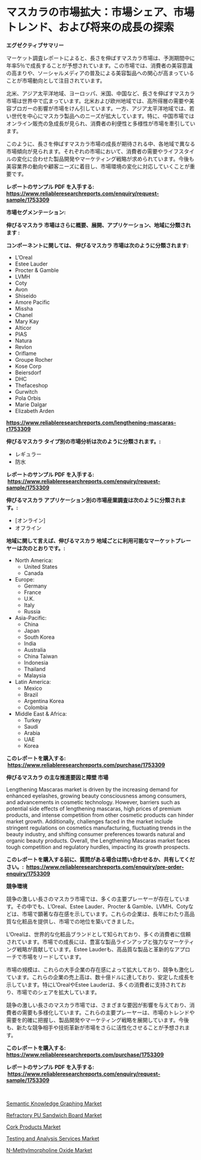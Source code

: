 <p><h1>マスカラの市場拡大：市場シェア、市場トレンド、および将来の成長の探索</h1></p><p><strong>エグゼクティブサマリー</strong></p>
<p><p>マーケット調査レポートによると、長さを伸ばすマスカラ市場は、予測期間中に年率5％で成長することが予想されています。この市場では、消費者の美容意識の高まりや、ソーシャルメディアの普及による美容製品への関心が高まっていることが市場動向として注目されています。</p><p>北米、アジア太平洋地域、ヨーロッパ、米国、中国など、長さを伸ばすマスカラ市場は世界中で広まっています。北米および欧州地域では、高所得層の需要や美容ブロガーの影響が市場をけん引しています。一方、アジア太平洋地域では、若い世代を中心にマスカラ製品へのニーズが拡大しています。特に、中国市場ではオンライン販売の急成長が見られ、消費者の利便性と多様性が市場を牽引しています。</p><p>このように、長さを伸ばすマスカラ市場の成長が期待される中、各地域で異なる市場傾向が見られます。それぞれの市場において、消費者の需要やライフスタイルの変化に合わせた製品開発やマーケティング戦略が求められています。今後も美容業界の動向や顧客ニーズに着目し、市場環境の変化に対応していくことが重要です。</p></p>
<p><strong>レポートのサンプル PDF を入手する: <a href="https://www.reliableresearchreports.com/enquiry/request-sample/1753309">https://www.reliableresearchreports.com/enquiry/request-sample/1753309</a></strong></p>
<p><strong>市場セグメンテーション:</strong></p>
<p><strong> 伸びるマスカラ 市場はさらに概要、展開、アプリケーション、地域に分類されます :</strong></p>
<p><strong>コンポーネントに関しては、 伸びるマスカラ 市場は次のように分類されます: &nbsp;</strong></p>
<p><ul><li>L’Oreal</li><li>Estee Lauder</li><li>Procter & Gamble</li><li>LVMH</li><li>Coty</li><li>Avon</li><li>Shiseido</li><li>Amore Pacific</li><li>Missha</li><li>Chanel</li><li>Mary Kay</li><li>Alticor</li><li>PIAS</li><li>Natura</li><li>Revlon</li><li>Oriflame</li><li>Groupe Rocher</li><li>Kose Corp</li><li>Beiersdorf</li><li>DHC</li><li>Thefaceshop</li><li>Gurwitch</li><li>Pola Orbis</li><li>Marie Dalgar</li><li>Elizabeth Arden</li></ul></p>
<p><strong><a href="https://www.reliableresearchreports.com/lengthening-mascaras-r1753309">https://www.reliableresearchreports.com/lengthening-mascaras-r1753309</a></strong></p>
<p><strong> 伸びるマスカラ タイプ別の市場分析は次のように分類されます。:</strong></p>
<p><ul><li>レギュラー</li><li>防水</li></ul></p>
<p><strong>レポートのサンプル PDF を入手する: &nbsp;<a href="https://www.reliableresearchreports.com/enquiry/request-sample/1753309">https://www.reliableresearchreports.com/enquiry/request-sample/1753309</a></strong></p>
<p><strong> 伸びるマスカラ アプリケーション別の市場産業調査は次のように分類されます。:</strong></p>
<p><ul><li>[オンライン]</li><li>オフライン</li></ul></p>
<p><strong>地域に関して言えば、伸びるマスカラ 地域ごとに利用可能なマーケットプレーヤーは次のとおりです。:</strong></p>
<p><ul>
    <li>
        North America:
        <ul>
            <li>United States</li>
            <li>Canada</li>
        </ul>
    </li>
    <li>
        Europe:
        <ul>
            <li>Germany</li>
            <li>France</li>
            <li>U.K.</li>
            <li>Italy</li>
            <li>Russia</li>
        </ul>
    </li>
    <li>
        Asia-Pacific:
        <ul>
            <li>China</li>
            <li>Japan</li>
            <li>South Korea</li>
            <li>India</li>
            <li>Australia</li>
            <li>China Taiwan</li>
            <li>Indonesia</li>
            <li>Thailand</li>
            <li>Malaysia</li>
        </ul>
    </li>
    <li>
        Latin America:
        <ul>
            <li>Mexico</li>
            <li>Brazil</li>
            <li>Argentina Korea</li>
            <li>Colombia</li>
        </ul>
    </li>
    <li>
        Middle East & Africa:
        <ul>
            <li>Turkey</li>
            <li>Saudi</li>
            <li>Arabia</li>
            <li>UAE</li>
            <li>Korea</li>
        </ul>
    </li>
    </ul></p>
<p><strong>このレポートを購入する: &nbsp;<a href="https://www.reliableresearchreports.com/purchase/1753309">https://www.reliableresearchreports.com/purchase/1753309</a></strong></p>
<p><strong>伸びるマスカラ の主な推進要因と障壁 市場</strong></p>
<p><p>Lengthening Mascaras market is driven by the increasing demand for enhanced eyelashes, growing beauty consciousness among consumers, and advancements in cosmetic technology. However, barriers such as potential side effects of lengthening mascaras, high prices of premium products, and intense competition from other cosmetic products can hinder market growth. Additionally, challenges faced in the market include stringent regulations on cosmetics manufacturing, fluctuating trends in the beauty industry, and shifting consumer preferences towards natural and organic beauty products. Overall, the Lengthening Mascaras market faces tough competition and regulatory hurdles, impacting its growth prospects.</p></p>
<p><strong>このレポートを購入する前に、質問がある場合は問い合わせるか、共有してください。:&nbsp; <a href="https://www.reliableresearchreports.com/enquiry/pre-order-enquiry/1753309">https://www.reliableresearchreports.com/enquiry/pre-order-enquiry/1753309</a></strong></p>
<p><strong>競争環境</strong></p>
<p><p>競争の激しい長さのマスカラ市場では、多くの主要プレーヤーが存在しています。その中でも、L’Oreal、Estee Lauder、Procter & Gamble、LVMH、Cotyなどは、市場で顕著な存在感を示しています。これらの企業は、長年にわたり高品質な化粧品を提供し、市場での地位を築いてきました。</p><p>L’Orealは、世界的な化粧品ブランドとして知られており、多くの消費者に信頼されています。市場での成長には、豊富な製品ラインアップと強力なマーケティング戦略が貢献しています。Estee Lauderも、高品質な製品と革新的なアプローチで市場をリードしています。</p><p>市場の規模は、これらの大手企業の存在感によって拡大しており、競争も激化しています。これらの企業の売上高は、数十億ドルに達しており、安定した成長を示しています。特にL’OrealやEstee Lauderは、多くの消費者に支持されており、市場でのシェアを拡大しています。</p><p>競争の激しい長さのマスカラ市場では、さまざまな要因が影響を与えており、消費者の需要も多様化しています。これらの主要プレーヤーは、市場のトレンドや需要を的確に把握し、製品開発やマーケティング戦略を展開しています。今後も、新たな競争相手や技術革新が市場をさらに活性化させることが予想されます。</p></p>
<p><strong>このレポートを購入する: &nbsp; <a href="https://www.reliableresearchreports.com/purchase/1753309">https://www.reliableresearchreports.com/purchase/1753309</a></strong></p>
<p><strong>レポートのサンプル PDF を入手する: &nbsp;<a href="https://www.reliableresearchreports.com/enquiry/request-sample/1753309">https://www.reliableresearchreports.com/enquiry/request-sample/1753309</a></strong><strong></strong></p>
<p>&nbsp;</p>
<p><p><a href="https://github.com/arionmp/Market-Research-Report-List-2/blob/main/semantic-knowledge-graphing-market.md">Semantic Knowledge Graphing Market</a></p><p><a href="https://www.linkedin.com/pulse/refractory-pu-sandwich-board-market-goal-estimating-size-solre?trackingId=xTHa0X%2BetSLxjGjwLo7l5w%3D%3D">Refractory PU Sandwich Board Market</a></p><p><a href="https://issuu.com/reportprime-2/docs/cork-products-market-size-2030.pptx">Cork Products Market</a></p><p><a href="https://github.com/markusgodoy/Market-Research-Report-List-2/blob/main/testing-and-analysis-services-market.md">Testing and Analysis Services Market</a></p><p><a href="https://www.linkedin.com/pulse/n-methylmorpholine-oxide-market-size-growth-forecast-nzupe?trackingId=ygNkDQmjOybYckTsJD7TuA%3D%3D">N-Methylmorpholine Oxide Market</a></p></p>